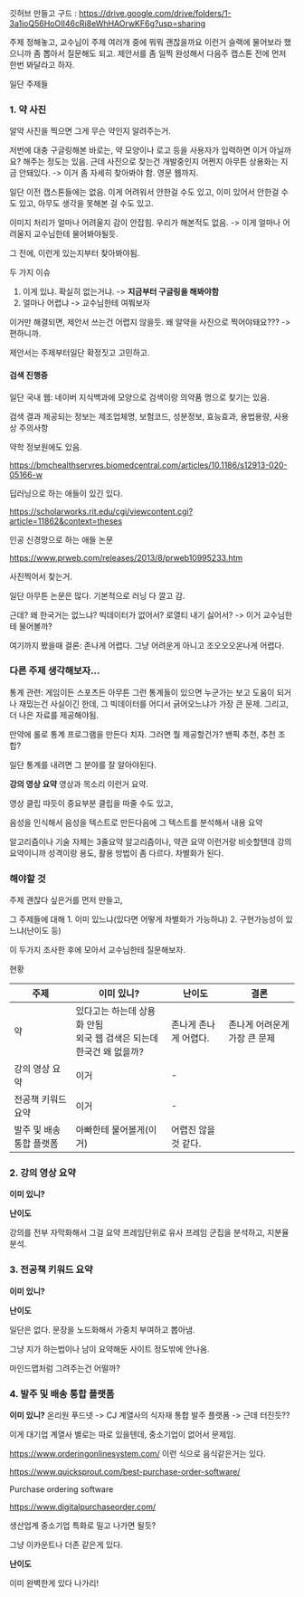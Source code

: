 깃허브 만들고
구드 : https://drive.google.com/drive/folders/1-3a1ioQ56HoOII46cRi8eWhHAOrwKF6g?usp=sharing

주제 정해놓고, 교수님이 주제 여러개 중에 뭐뭐 괜찮을까요 이런거 슬랙에 물어보라 했으니까 좀 뽑아서 질문해도 되고.
제안서를 좀 일찍 완성해서 다음주 캡스톤 전에 먼저 한번 봐달라고 하자.

일단 주제들

### 1. 약 사진

알약 사진을 찍으면 그게 무슨 약인지 알려주는거.

저번에 대충 구글링해본 바로는, 약 모양이나 로고 등을 사용자가 입력하면 이거 아닐까요? 해주는 정도는 있음.
근데 사진으로 찾는건 개발중인지 어쩐지 아무튼 상용화는 지금 안돼있다.
-> 이거 좀 자세히 찾아봐야 함. 영문 웹까지.

일단 이전 캡스톤들에는 없음.
이게 어려워서 안한걸 수도 있고, 이미 있어서 안한걸 수도 있고, 아무도 생각을 못해본 걸 수도 있고.

이미지 처리가 얼마나 어려울지 감이 안잡힘.
우리가 해본적도 없음.
-> 이게 얼마나 어려울지 교수님한테 물어봐야될듯.

그 전에, 이런게 있는지부터 찾아봐야됨.

두 가지 이슈

1) 이게 있냐. 확실히 없는거냐. -> **지금부터 구글링을 해봐야함**
2) 얼마나 어렵냐 -> 교수님한테 여쭤보자

이거만 해결되면, 제안서 쓰는건 어렵지 않을듯. 
왜 알약을 사진으로 찍어야돼요??? -> 편하니까.

제안서는 주제부터일단 확정짓고 고민하고.

#### 검색 진행중

일단 국내 웹: 
네이버 지식백과에 모양으로 검색이랑 의약품 명으로 찾기는 있음.

검색 결과 제공되는 정보는 제조업체명, 보험코드, 성분정보, 효능효과, 용법용량, 사용상 주의사항

약학 정보원에도 있음.

https://bmchealthservres.biomedcentral.com/articles/10.1186/s12913-020-05166-w

딥러닝으로 하는 애들이 있긴 있다.

https://scholarworks.rit.edu/cgi/viewcontent.cgi?article=11862&context=theses

인공 신경망으로 하는 애들 논문

https://www.prweb.com/releases/2013/8/prweb10995233.htm

사진찍어서 찾는거.

일단 아무튼 논문은 많다. 기본적으로 러닝 다 깔고 감.

근데? 왜 한국거는 없느냐? 빅데이터가 없어서? 로열티 내기 싫어서?
-> 이거 교수님한테 물어볼까?

여기까지 봤을때 결론: 존나게 어렵다. 그냥 어려운게 아니고 조오오오온나게 어렵다.

### 다른 주제 생각해보자...

통계 관련: 게임이든 스포츠든
아무튼 그런 통계들이 있으면 누군가는 보고 도움이 되거나 재밌는건 사실이긴 한데,
그 빅데이터를 어디서 긁어오느냐가 가장 큰 문제.
그리고, 더 나은 자료를 제공해야됨.

만약에 롤로 통계 프로그램을 만든다 치자.
그러면 뭘 제공할건가? 
밴픽 추천, 추천 조합?

일단 통계를 내려면 그 분야를 잘 알아야된다.

**강의 영상 요약**
영상과 목소리 이런거 요약.

영상 클립 따듯이 중요부분 클립을 따줄 수도 있고,

음성을 인식해서 음성을 텍스트로 만든다음에
그 텍스트를 분석해서 내용 요약

알고리즘이나 기술 자체는 3줄요약 알고리즘이나, 약관 요약 이런거랑 비슷할텐데
강의 요약이니까 성격이랑 용도, 활용 방법이 좀 다르다. 차별화가 된다.

### 해야할 것

주제 괜찮다 싶은거를 먼저 만들고,

그 주제들에 대해 1. 이미 있느냐(있다면 어떻게 차별화가 가능하냐) 2. 구현가능성이 있느냐(난이도 등)

이 두가지 조사한 후에 모아서 교수님한테 질문해보자.

현황

| 주제                     | 이미 있니?                                                   | 난이도                | 결론                         |
| ------------------------ | ------------------------------------------------------------ | --------------------- | ---------------------------- |
| 약                       | 있다고는 하는데 상용화 안됨</br> 외국 웹 검색은 되는데 한국건 왜 없을까? | 존나게 존나게 어렵다. | 존나게 어려운게 가장 큰 문제 |
| 강의 영상 요약           | 이거                                                         | -                     |                              |
| 전공책 키워드 요약       | 이거                                                         | -                     |                              |
| 발주 및 배송 통합 플랫폼 | 아빠한테 물어볼게(이거)                                      | 어렵진 않을 것 같다.  |                              |



### 2. 강의 영상 요약

**이미 있니?**

**난이도**

강의를 전부 자막화해서 그걸 요약
프레임단위로 유사 프레임 군집을 분석하고, 지분율 분석.

### 3. 전공책 키워드 요약

**이미 있니?**



**난이도**

일단은 없다. 
문장을 노드화해서 가중치 부여하고 뽑아냄.

그냥 지가 하는법이나 남이 요약해둔 사이트 정도밖에 안나옴.

마인드맵처럼 그려주는건 어떨까?

### 4. 발주 및 배송 통합 플랫폼

**이미 있니?**
온리원 푸드넷 -> CJ 계열사의 식자재 통합 발주 플랫폼 
-> 근데 터진듯??

이게 대기업 계열사 별로는 따로 있을텐데, 중소기업이 없어서 문제임.

https://www.orderingonlinesystem.com/
이런 식으로 음식같은거는 있다.

https://www.quicksprout.com/best-purchase-order-software/

Purchase ordering software

https://www.digitalpurchaseorder.com/

생산업계 중소기업 특화로 밀고 나가면 될듯?

그냥 이카운트나 더존 같은게 있다.

**난이도**

이미 완벽한게 있다 나가리!
